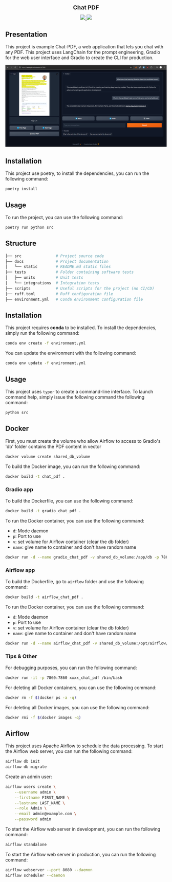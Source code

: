 <div align="center">
    <h1 style="font-size: large; font-weight: bold;">Chat PDF</h1>
    <a href="#">
        <img src="https://img.shields.io/badge/Python-3.12-0">
    </a>
    <a href="#">
        <img src="https://img.shields.io/badge/License-MIT-f">
    </a>
  <br>
</div>

## Presentation

This project is example Chat-PDF, a web application that lets you chat with any PDF. This project uses LangChain for the
prompt engineering, Gradio for the web user interface and Gradio to create the CLI for production.

![presentation_1.png](docs/static/presentation_1.png)

## Installation

This project use poetry, to install the dependencies, you can run the following command:

```bash
poetry install
```

## Usage

To run the project, you can use the following command:

```bash
poetry run python src
```

## Structure

```bash
├── src               # Project source code
├── docs              # Project documentation
│   └── static        # README.md static files
├── tests             # Folder containing software tests
│   ├── units         # Unit tests
│   └── integrations  # Integration tests
├── scripts           # Useful scripts for the project (no CI/CD)
├── ruff.toml         # Ruff configuration file
├── environment.yml   # Conda environment configuration file
```

## Installation

This project requires **conda** to be installed. To install the dependencies, simply run the following command:

```bash
conda env create -f environment.yml
```

You can update the environment with the following command:

```bash
conda env update -f environment.yml
```

## Usage

This project uses `typer` to create a command-line interface. To launch command help, simply issue the following command
the following command:

```bash
python src
```

## Docker

First, you must create the volume who allow Airflow to access to Gradio's 'db' folder contains the PDF content in vector

```bash
docker volume create shared_db_volume
```

To build the Docker image, you can run the following command:

```bash
docker build -t chat_pdf .
```

### Gradio app

To build the Dockerfile, you can use the following command:

```bash
docker build -t gradio_chat_pdf .
```

To run the Docker container, you can use the following command:

- `d`: Mode daemon
- `p`: Port to use
- `v`: set volume for Airflow container (clear the db folder)
- `name`: give name to container and don't have random name

```bash
docker run -d --name gradio_chat_pdf -v shared_db_volume:/app/db -p 7860:7860 gradio_chat_pdf
```

### Airflow app

To build the Dockerfile, go to `airflow` folder and use the following command:

```bash
docker build -t airflow_chat_pdf .
```

To run the Docker container, you can use the following command:

- `d`: Mode daemon
- `p`: Port to use
- `v`: set volume for Airflow container (clear the db folder)
- `name`: give name to container and don't have random name

```bash
docker run -d --name airflow_chat_pdf -v shared_db_volume:/opt/airflow/db -p 8080:8080 airflow_chat_pdf
```

### Tips & Other

For debugging purposes, you can run the following command:

```bash
docker run -it -p 7860:7860 xxxx_chat_pdf /bin/bash
```

For deleting all Docker containers, you can use the following command:

```bash
docker rm -f $(docker ps -a -q)
```

For deleting all Docker images, you can use the following command:

```bash
docker rmi -f $(docker images -q)
```

## Airflow

This project uses Apache Airflow to schedule the data processing. To start the Airflow web server, you can run the
following command:

```bash
airflow db init
airflow db migrate
```

Create an admin user:

```bash
airflow users create \
    --username admin \
    --firstname FIRST_NAME \
    --lastname LAST_NAME \
    --role Admin \
    --email admin@example.com \
    --password admin
```
To start the Airflow web server in development, you can run the following command:

```bash
airflow standalone
```

To start the Airflow web server in production, you can run the following command:

```bash
airflow webserver --port 8080 --daemon
airflow scheduler --daemon
```